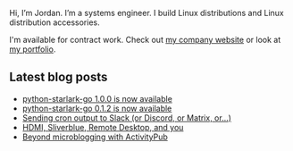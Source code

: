 Hi, I’m Jordan. I’m a systems engineer. I build Linux distributions and Linux distribution accessories.

I'm available for contract work. Check out [my company website](https://caketop.app/) or look at [my portfolio](https://jordemort.dev).

## Latest blog posts

<!-- BLOG-POST-LIST:START -->
- [python-starlark-go 1.0.0 is now available](https://jordemort.dev/blog/python-starlark-go-1.0.0/)
- [python-starlark-go 0.1.2 is now available](https://jordemort.dev/blog/python-starlark-go-0.1.2/)
- [Sending cron output to Slack &lpar;or Discord, or Matrix, or...&rpar;](https://jordemort.dev/blog/sending-cron-output-to-slack/)
- [HDMI, Sliverblue, Remote Desktop, and you](https://jordemort.dev/blog/hdmi-edid-silverblue-and-you/)
- [Beyond microblogging with ActivityPub](https://jordemort.dev/blog/lwn-beyond-microblogging-with-activitypub/)
<!-- BLOG-POST-LIST:END -->
